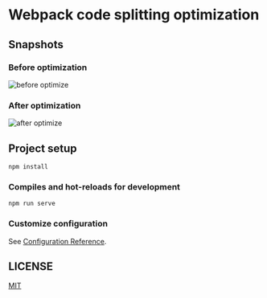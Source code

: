 # Webpack code splitting optimization

## Snapshots

### Before optimization
![before optimize](https://51fe.site/uploads/1805/split-before.png)

### After optimization
![after optimize](https://51fe.site/uploads/1805/split-after.png)

## Project setup
```
npm install
```

### Compiles and hot-reloads for development
```
npm run serve
```

### Customize configuration
See [Configuration Reference](https://cli.vuejs.org/config/).

## LICENSE
[MIT](LICENSE)
